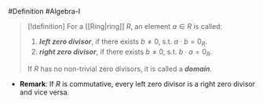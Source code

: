 #Definition #Algebra-I 

> [!definition]
> For a [[Ring|ring]] $R$, an element $a\in R$ is called:
> 1. ***left zero divisor***, if there exists $b\neq 0$, s.t. $a\cdot b=0_{R}$.
> 2. ***right zero divisor***, if there exists $b\neq 0$, s.t. $b\cdot a=0_{R}$.
> 
> If $R$ has no non-trivial zero divisors, it is called a ***domain***. 

- **Remark**: If $R$ is commutative, every left zero divisor is a right zero divisor and vice versa.
